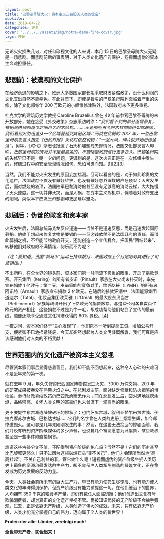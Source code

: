 ```yaml
---
layout: post
title: '巴黎圣母院大火：资本主义正在毁灭人类的瑰宝'
subtitle: ''
date: 2019-04-22
categories: 评论
cover: '../../../assets/img/notre-dame-fire-cover.jpg'
tags: 评论
---
```


无论火灾损失几何，对任何珍视文化的人来说，本月 15 日的巴黎圣母院大火无疑是一场悲剧。而悲剧前后的事表明，对于人类文化遗产的保护，短视而虚伪的资本主义难担重任。

## 悲剧前：被漠视的文化保护

在经济衰退的影响之下，欧洲大多数国家都长期采取财政紧缩政策，没什么利润的文化支出自然不能幸免。在此背景下，即使是著名的巴黎圣母院也面临着严重的失修，除了文化部每年 200 万欧元的小额维修津贴外，法国政府未予更多重视。

杜克大学的建筑历史学教授 Caroline Bruzelius 曾在 40 年前参观巴黎圣母院的未开放部分，她在接受《外交政策》杂志采访时称：*“我们看不到的部分亟需修复，特别是拱顶和屋顶之间巨大的木结构。……正是那些古老的木材燃烧得如此凶猛，我们看到火势迅速从一个区域蔓延到其他区域。”*而就在此前的 2017 年，一位巴黎圣母院发言人接受《纽约时报》采访时依然说到：*“一刮大风，碎片就开始纷纷坠落”*。同年，《时代》杂志也报道了石头和雕塑的失修情况，法国文化部发言人却称，*巴黎圣母院的情况并不是最要紧的，不能指望政府进行更多投入*。巴黎圣母院的失修早已不是一朝一夕的问题，更讽刺的是，这次火灾正是在一次修缮中发生的，修缮过程中的安全管理情况如何，恐怕可想而知。[[1]](https://foreignpolicy.com/2019/04/16/this-restoration-will-take-at-least-a-decade)[[2]](https://www.bloomberg.com/opinion/articles/2019-04-16/how-did-paris-notre-dame-fall-into-such-disrepair)[[3]](https://www.nytimes.com/2017/09/28/world/europe/paris-notre-dame-renovation.html)

当然，我们不能对火灾发生的原因妄加揣测。但可以看出的是，对于如此珍贵的文化遗产，法国政府不仅没有做好维护，也没有做好意外事故的应急预案：火灾发生后，面对燃烧的塔顶，法国陆军巴黎消防旅甚至没有足够高的消防云梯，大大拖慢了灭火速度。这一切并非天灾，而是人祸，在资本主义危机中，伴随着对政府支出的削减，类似本不应发生的悲剧却更加难以避免。

## 悲剧后：伪善的政客和资本家

火灾发生后，法国总统马克龙反应迅速——当然不是迅速反思，而是迅速发起国际募捐。他终于想起来修复文物是要钱的——但这钱依然不是法国政府的责任。而借此募捐之机，不但能节约政府开支，还能创造一个宣传机会，把国民“团结起来”、转移他们对政府的不满情绪，何乐而不为呢？

*（注：要知道，法国“黄马甲”运动已持续数月，法国政府上个月刚刚对其进行了司法镇压。）*

不出所料，在全世界的镜头前，资本家们第一时间流下鳄鱼的眼泪，开启了捐款竞赛。开云集团（Kering）的所有者皮诺（Pinault）家族在大火尚未扑灭时，率先宣布捐款 1 亿欧元；第二天，皮诺家族的竞争对手，路威酩轩（LVMH）的所有者阿诺特（Arnault）家族宣布捐款 2 亿欧元。在随后的捐款狂潮中，法国能源集团道达尔（Total）、化妆品集团欧莱雅（L'Oréal）的最大股东贝当古（Bettencourt）家族等纷纷开出了上亿欧元的捐款数额。与这些公司各自数百亿欧元的资产相比，这些捐款不过是九牛一毛，却成功帮助他们站到了宣传的最前线，顺便还能享受通过文化捐赠获得的 60% 退税。[[4]](http://www.ftchinese.com/story/001082346)

一夜之间，资本家们终于“良心发现”了，他们原本一听到提高工资、增加公共开支，便紧张不已地捂紧钱袋，今天却突然想起为人类文明慷慨解囊，我们可真是应该感谢他们对人类的不朽贡献！

## 世界范围内的文化遗产被资本主义忽视

尽管资本家们事后显得慈眉善目，我们却不能不回想起来，这种令人心碎的灾难可不是近年来的第一次。

就在去年 9 月，年久失修的巴西国家博物馆发生火灾，2000 万件文物、200 年的研究成果被吞没在熊熊火焰之中。在悲剧发生前，面对缺乏修缮和防火措施的博物馆，奉行财政紧缩政策的巴西政府毫无作为；而在悲剧发生后，面对满地残灰余烬，品格崇高、关怀人类文明的富豪们也未曾流下一滴高尚的眼泪。

更不要提中东古城遗址被破坏的惨状了：也门萨那古城、叙利亚帕尔米拉古城、伊拉克摩苏尔古城、巴格达古城……它们的名字曾在人类的史册上熠熠生辉，如今却惨遭毁灭。这可都是几年来刚刚发生的事！然而，在这些无法挽回的惨剧面前，我们并没有听到资产阶级媒体的多少声音，也没有几个富豪愿意为此捐款，某些政权甚至是一些事件的直接祸首。

难道这些古迹分文不值，不配得到资产阶级的关心吗？当然不是！它们的历史甚至比巴黎城更悠久！只不过因为这些破烂石头“事不关己”，他们才会理所当然地“高高挂起”。不关自己利益的事，管它做什么呢！短视而虚伪的资产阶级坐拥人类历史上最多的资源和最发达的生产力，却不肯保护人类祖先创造的辉煌文化，正在愈发成为历史发展的反动力量。

今天，人类社会前所未有的巨大生产力，早已有能力使苍生尽饱暖、也有能力使人类文化的丰碑得到保护，但资产阶级没有能力掌握这一切。在他们统治下的世界，人均拥有 350 千克的粮食年产量，却仍有数亿人面临饥饿；他们创造出文化符号欺骗消费者，却对真正的文化遗产坐视不管。而被知识武装的无产阶级不会袖手旁观，过去，正是依靠无产阶级，人类创造了伟大的成就，未来，只有依靠无产阶级，人类才能充分掌握自己的伟力，迈向属于全人类的新世界！

**Proletarier aller Länder, vereinigt euch!**

**全世界无产者，联合起来！**